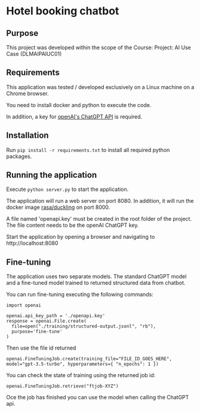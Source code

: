 # Hotel booking chatbot

## Purpose
This project was developed within the scope of the Course: Project: AI Use Case (DLMAIPAIUC01)

## Requirements
This application was tested / developed exclusively on a Linux machine on a Chrome browser.

You need to install docker and python to execute the code.

In addition, a key for [openAI's ChatGPT API](https://platform.openai.com/docs/introduction) is required.

## Installation
Run 
`pip install -r requirements.txt`
to install all required python packages.

## Running the application
Execute
`python server.py`
to start the application.

The application will run a web server on port 8080.
In addition, it will run the docker image [rasa/duckling](https://hub.docker.com/r/rasa/duckling) on port 8000.

A file named 'openapi.key' must be created in the root folder of the project. 
The file content needs to be the openAI ChatGPT key.

Start the application by opening a browser and navigating to http://localhost:8080

## Fine-tuning

The application uses two separate models. 
The standard ChatGPT model and a fine-tuned model trained to returned structured data from chatbot.

You can run fine-tuning executing the following commands:
```
import openai

openai.api_key_path = './openapi.key'
response = openai.File.create(
  file=open("./training/structured-output.jsonl", "rb"),
  purpose='fine-tune'
)
```

Then use the file id returned
```
openai.FineTuningJob.create(training_file="FILE_ID_GOES_HERE", model="gpt-3.5-turbo", hyperparameters={ "n_epochs": 1 })
```

You can check the state of training using the returned job id:
```
openai.FineTuningJob.retrieve("ftjob-XYZ")
```

Oce the job has finished you can use the model when calling the ChatGPT api.

